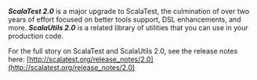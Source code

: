 ***ScalaTest 2.0*** is a major upgrade to ScalaTest, the culmination of over two years of effort focused on
better tools support, DSL enhancements, and more.
***ScalaUtils 2.0*** is a related library of utilities that you can use in your production code.

For the full story on ScalaTest and ScalaUtils 2.0, see the release notes here: [http://scalatest.org/release_notes/2.0](http://scalatest.org/release_notes/2.0)

